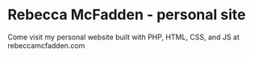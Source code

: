 # Rebecca McFadden - personal site
Come visit my personal website built with PHP, HTML, CSS, and JS at rebeccamcfadden.com

